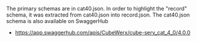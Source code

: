 The primary schemas are in cat40.json.
In order to highlight the "record" schema, it was extracted from cat40.json
into record.json.
The cat40.json schema is also available on SwaggerHub

* https://app.swaggerhub.com/apis/CubeWerx/cube-serv_cat_4_0/4.0.0

